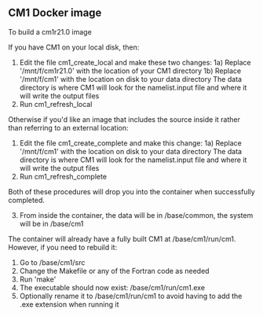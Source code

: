 ## CM1 Docker image
To build a cm1r21.0 image

If you have CM1 on your local disk, then:

1) Edit the file cm1_create_local and make these two changes:
  1a) Replace '/mnt/f/cm1r21.0' with the location of your CM1 directory
  1b) Replace '/mnt/f/cm1' with the location on disk to your data directory
The data directory is where CM1 will look for the namelist.input file and where it will write the output files
3) Run cm1_refresh_local

Otherwise if you'd like an image that includes the source inside it rather than referring to an external location:

1) Edit the file cm1_create_complete and make this change:
  1a) Replace '/mnt/f/cm1' with the location on disk to your data directory
The data directory is where CM1 will look for the namelist.input file and where it will write the output files
3) Run cm1_refresh_complete

Both of these procedures will drop you into the container when successfully completed.

3) From inside the container, the data will be in /base/common, the system will be in /base/cm1

The container will already have a fully built CM1 at /base/cm1/run/cm1. However, if you need to rebuild it:
1) Go to /base/cm1/src
2) Change the Makefile or any of the Fortran code as needed
3) Run 'make'
4) The executable should now exist: /base/cm1/run/cm1.exe
5) Optionally rename it to /base/cm1/run/cm1 to avoid having to add the .exe extension when running it

